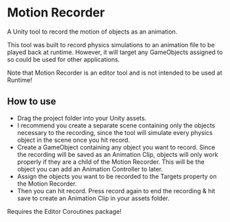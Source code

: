 # Motion Recorder
A Unity tool to record the motion of objects as an animation.

This tool was built to record physics simulations to an animation file to be played back at runtime. However, it will target any GameObjects assigned to so could be used for other applications.

Note that Motion Recorder is an editor tool and is not intended to be used at Runtime!

## How to use
- Drag the project folder into your Unity assets.
- I recommend you create a separate scene containing only the objects necessary to the recording, since the tool will simulate every physics object in the scene once you hit record.
- Create a GameObject containing any object you want to record. Since the recording will be saved as an Animation Clip, objects will only work properly if they are a child of the Motion Recorder. This will be the object you can add an Animation Controller to later.
- Assign the objects you want to be recorded to the Targets property on the Motion Recorder.
- Then you can hit record. Press record again to end the recording & hit save to create an Animation Clip in your assets folder.

Requires the Editor Coroutines package!